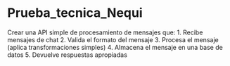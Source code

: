 # Prueba_tecnica_Nequi
Crear una API simple de procesamiento de mensajes que: 1. Recibe mensajes de chat 2. Valida el formato del mensaje 3. Procesa el mensaje (aplica transformaciones simples) 4. Almacena el mensaje en una base de datos 5. Devuelve respuestas apropiadas
